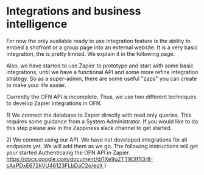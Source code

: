 # Integrations and business intelligence

For now the only available ready to use integration feature is the ability to embed a shofront or a group page into an external website. It is a very basic integration, the is pretty limited. We explain it in the following page.

Also, we have started to use Zapier to prototype and start with some basic integrations, until we have a functional API and some more refine integration strategy. So as a super-admin, there are some useful "zaps" you can create to make your life easier.

Currently the OFN API is incomplete. Thus, we use two different techniques to develop Zapier integrations in OFN.

1\) We connect the database to Zapier directly with read only queries. This requires some guidance from a System Administrator. If you would like to do this step please ask in the Zappiness slack channel to get started.

2\) We connect using our API. We have not developed integrations for all endpoints yet. We will add them as we go. The following instructions will get your started Authenticaing the OFN API in Zapier. [https://docs.google.com/document/d/1Xe9uZTT9DIf1l3r8-sAxPDxE672kVU46123FLbDaC2o/edit ](https://docs.google.com/document/d/1Xe9uZTT9DIf1l3r8-sAxPDxE672kVU46123FLbDaC2o/edit%20)\)


